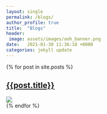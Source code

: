 ```yaml
---
layout: single
permalink: /blogs/
author_profile: true
title:  "Blogs"
header: 
 image: assets/images/aoh_banner.png
date:   2021-01-30 11:36:18 +0000
categories: jekyll update
---
```

{% for post in site.posts %}
## [{{post.title}}]({{site.baseurl}}{{post.url}})
<div class="img-container"><img src="../{{post.main_picture}}" /></div>
{% endfor %}